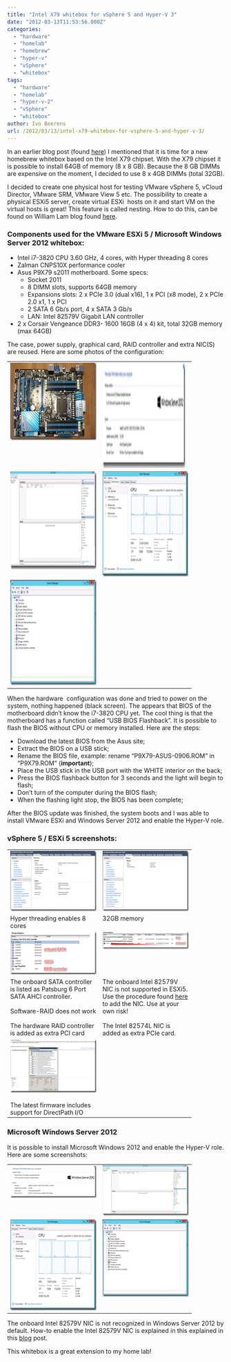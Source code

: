 ```yaml
---
title: "Intel X79 whitebox for vSphere 5 and Hyper-V 3"
date: "2012-03-13T11:53:56.000Z"
categories: 
  - "hardware"
  - "homelab"
  - "homebrew"
  - "hyper-v"
  - "vSphere"
  - "whitebox"
tags: 
  - "hardware"
  - "homelab"
  - "hyper-v-2"
  - "vSphere"
  - "whitebox"
author: Ivo Beerens
url: /2012/03/13/intel-x79-whitebox-for-vsphere-5-and-hyper-v-3/
---
```

In an earlier blog post (found [here](https://www.ivobeerens.nl/2011/11/18/time-for-new-whitebox-for-your-VMware-vSphere-or-ms-hyper-v-home-lab-environment/)) I mentioned that it is time for a new homebrew whitebox based on the Intel X79 chipset. With the X79 chipset it is possible to install 64GB of memory (8 x 8 GB). Because the 8 GB DIMMs are expensive on the moment, I decided to use 8 x 4GB DIMMs (total 32GB).

I decided to create one physical host for testing VMware vSphere 5, vCloud Director, VMware SRM, VMware View 5 etc. The possibility to create a physical ESXi5 server, create virtual ESXi  hosts on it and start VM on the virtual hosts is great! This feature is called nesting. How to do this, can be found on William Lam blog found [here](http://www.virtuallyghetto.com/2011/07/how-to-enable-support-for-nested-64bit.html).

### Components used for the VMware ESXi 5 / Microsoft Windows Server 2012 whitebox:
- Intel i7-3820 CPU 3.60 GHz, 4 cores, with Hyper threading 8 cores
- Zalman CNPS10X performance cooler
- Asus P9X79 s2011 motherboard. Some specs:
    - Socket 2011
    - 8 DIMM slots, supports 64GB memory
    - Expansions slots: 2 x PCIe 3.0 (dual x16), 1 x PCI (x8 mode), 2 x PCIe 2.0 x1, 1 x PCI
    - 2 SATA 6 Gb/s port, 4 x SATA 3 Gb/s
    - LAN: Intel 82579V Gigabit LAN controller
- 2 x Corsair Vengeance DDR3- 1600 16GB (4 x 4) kit, total 32GB memory (max 64GB)

The case, power supply, graphical card, RAID controller and extra NIC(S) are reused. Here are some photos of the configuration:

<table border="0" cellspacing="0" cellpadding="2" width="400"><tbody><tr><td valign="top" width="200"><a href="images/image10.png"><img style="background-image: none; border-right-width: 0px; margin: 0px; padding-left: 0px; padding-right: 0px; display: inline; border-top-width: 0px; border-bottom-width: 0px; border-left-width: 0px; padding-top: 0px" title="image" border="0" alt="image" src="images/image_thumb10.png" width="244" height="180"></font></a></td><td valign="top" width="200"><a href="images/image11.png"><img style="background-image: none; border-right-width: 0px; margin: 0px; padding-left: 0px; padding-right: 0px; display: inline; border-top-width: 0px; border-bottom-width: 0px; border-left-width: 0px; padding-top: 0px" title="image" border="0" alt="image" src="images/image_thumb11.png" width="192" height="244"></font></a></td></tr><tr><td valign="top" width="200"><a href="images/image12.png"><img style="background-image: none; border-right-width: 0px; padding-left: 0px; padding-right: 0px; display: inline; border-top-width: 0px; border-bottom-width: 0px; border-left-width: 0px; padding-top: 0px" title="image" border="0" alt="image" src="images/image_thumb12.png" width="244" height="227"></font></a></td><td valign="top" width="200"><a href="images/image13.png"><img style="background-image: none; border-right-width: 0px; padding-left: 0px; padding-right: 0px; display: inline; border-top-width: 0px; border-bottom-width: 0px; border-left-width: 0px; padding-top: 0px" title="image" border="0" alt="image" src="images/image_thumb13.png" width="199" height="244"></font></a></td></tr><tr><td valign="top" width="200"><a href="images/image14.png"><img style="background-image: none; border-right-width: 0px; padding-left: 0px; padding-right: 0px; display: inline; border-top-width: 0px; border-bottom-width: 0px; border-left-width: 0px; padding-top: 0px" title="image" border="0" alt="image" src="images/image_thumb14.png" width="224" height="244"></font></a></td><td valign="top" width="200"></font></td></tr></tbody></table>

When the hardware  configuration was done and tried to power on the system, nothing happened (black screen). The appears that BIOS of the motherboard didn’t know the i7-3820 CPU yet. The cool thing is that the motherboard has a function called “USB BIOS Flashback”. It is possible to flash the BIOS without CPU or memory installed. Here are the steps:
- Download the latest BIOS from the Asus site;
- Extract the BIOS on a USB stick;
- Rename the BIOS file, example: rename “P9X79-ASUS-0906.ROM” in “P9X79.ROM” (**important**);
- Place the USB stick in the USB port with the WHITE interior on the back;
- Press the BIOS flashback button for 3 seconds and the light will begin to flash;
- Don’t turn of the computer during the BIOS flash;
- When the flashing light stop, the BIOS has been complete;

After the BIOS update was finished, the system boots and I was able to install VMware ESXi and Windows Server 2012 and enable the Hyper-V role.

### vSphere 5 / ESXi 5 screenshots:

<table border="0" cellspacing="0" cellpadding="2" width="400"><tbody><tr><td valign="top" width="200"><a href="images/image15.png"><img style="background-image: none; border-right-width: 0px; margin: 0px; padding-left: 0px; padding-right: 0px; display: inline; border-top-width: 0px; border-bottom-width: 0px; border-left-width: 0px; padding-top: 0px" title="image" border="0" alt="image" src="images/image_thumb15.png" width="244" height="140"></font></a></td><td valign="top" width="200"><a href="images/image16.png"><img style="background-image: none; border-right-width: 0px; padding-left: 0px; padding-right: 0px; display: inline; border-top-width: 0px; border-bottom-width: 0px; border-left-width: 0px; padding-top: 0px" title="image" border="0" alt="image" src="images/image_thumb16.png" width="244" height="140"></font></a></td></tr><tr><td valign="top" width="200">Hyper threading enables 8 cores</font></td><td valign="top" width="200">32GB memory</font></td></tr><tr><td valign="top" width="200"><a href="images/image17.png"><img style="background-image: none; border-right-width: 0px; margin: 0px; padding-left: 0px; padding-right: 0px; display: inline; border-top-width: 0px; border-bottom-width: 0px; border-left-width: 0px; padding-top: 0px" title="image" border="0" alt="image" src="images/image_thumb17.png" width="244" height="100"></font></a></td><td valign="top" width="200"><a href="images/image18.png"><img style="background-image: none; border-right-width: 0px; margin: 0px; padding-left: 0px; padding-right: 0px; display: inline; border-top-width: 0px; border-bottom-width: 0px; border-left-width: 0px; padding-top: 0px" title="image" border="0" alt="image" src="images/image_thumb18.png" width="244" height="41"></font></a></td></tr><tr><td valign="top" width="200">The onboard SATA controller is listed as Patsburg 6 Port SATA AHCI controller.<br><br>Software-RAID does not work<br><br>The hardware RAID controller is added as extra PCI card</font></td><td valign="top" width="200">The onboard Intel 82579V NIC is not supported in ESXi5. Use the procedure found </font><a href="https://www.ivobeerens.nl/2011/12/13/VMware-esxi-5-whitebox-nic-support/" target="_blank">here</font></a> to add the NIC. Use at your own risk!<br><br>The Intel 82574L NIC is added as extra PCIe card.</font></td></tr><tr><td valign="top" width="200"><a href="images/2012/08/image20.png"><img style="background-image: none; border-right-width: 0px; margin: 0px; padding-left: 0px; padding-right: 0px; display: inline; border-top-width: 0px; border-bottom-width: 0px; border-left-width: 0px; padding-top: 0px" title="image" border="0" alt="image" src="images/image_thumb19.png" width="244" height="124"></a><br><br>The latest firmware includes support for DirectPath I/O</td><td valign="top" width="200">&nbsp;</td></tr></tbody></table>

### Microsoft Windows Server 2012

It is possible to install Microsoft Windows 2012 and enable the Hyper-V role. Here are some screenshots:

<table border="0" cellspacing="0" cellpadding="2" width="400"><tbody><tr><td valign="top" width="200"><a href="images/image11.png"><img style="background-image: none; border-right-width: 0px; margin: 0px; padding-left: 0px; padding-right: 0px; display: inline; border-top-width: 0px; border-bottom-width: 0px; border-left-width: 0px; padding-top: 0px" title="image" border="0" alt="image" src="images/image_thumb11.png" width="244" height="76"></a></td><td valign="top" width="200"><a href="images/2012/08/image12.png"><img style="background-image: none; border-right-width: 0px; margin: 0px; padding-left: 0px; padding-right: 0px; display: inline; border-top-width: 0px; border-bottom-width: 0px; border-left-width: 0px; padding-top: 0px" title="image" border="0" alt="image" src="images/image_thumb12.png" width="244" height="117"></a></font></td></tr><tr><td valign="top" width="200"><a href="images/2012/08/image14.png"><img style="background-image: none; border-right-width: 0px; margin: 0px; padding-left: 0px; padding-right: 0px; display: inline; border-top-width: 0px; border-bottom-width: 0px; border-left-width: 0px; padding-top: 0px" title="image" border="0" alt="image" src="images/image_thumb13.png" width="244" height="211"></a></font></td><td valign="top" width="200"><a href="images/2012/08/image15.png"><img style="background-image: none; border-right-width: 0px; margin: 0px; padding-left: 0px; padding-right: 0px; display: inline; border-top-width: 0px; border-bottom-width: 0px; border-left-width: 0px; padding-top: 0px" title="image" border="0" alt="image" src="images/image_thumb14.png" width="244" height="179"></a></font></td></tr></tbody></table>

The onboard Intel 82579V NIC is not recognized in Windows Server 2012 by default. How-to enable the Intel 82579V NIC is explained in this explained in this [blog](https://www.ivobeerens.nl/2012/08/08/enable-the-intel-82579v-nic-in-windows-server-2012/) post.

This whitebox is a great extension to my home lab!